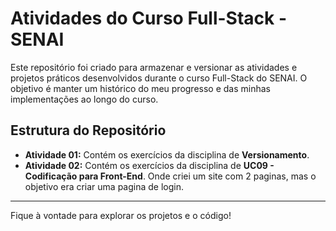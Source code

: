 # Atividades do Curso Full-Stack - SENAI

Este repositório foi criado para armazenar e versionar as atividades e projetos práticos desenvolvidos durante o curso Full-Stack do SENAI. O objetivo é manter um histórico do meu progresso e das minhas implementações ao longo do curso.

## Estrutura do Repositório

* **Atividade 01:** Contém os exercícios da disciplina de **Versionamento**.
* **Atividade 02:** Contém os exercícios da disciplina de **UC09 - Codificação para Front-End**.
  Onde criei um site com 2 paginas, mas o objetivo era criar uma pagina de login.

---

Fique à vontade para explorar os projetos e o código!
